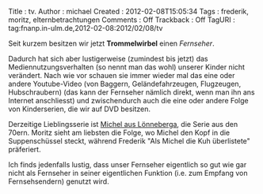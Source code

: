 Title     : tv.
Author    : michael
Created   : 2012-02-08T15:05:34
Tags      : frederik, moritz, elternbetrachtungen
Comments  : Off
Trackback : Off
TagURI    : tag:fnanp.in-ulm.de,2012-02-08:2012/02/08/tv

Seit kurzem besitzen wir jetzt **Trommelwirbel** einen _Fernseher_.

Dadurch hat sich aber lustigerweise (zumindest bis jetzt) das
Mediennutzungsverhalten (so nennt man das wohl) unserer Kinder nicht
verändert. Nach wie vor schauen sie immer wieder mal das eine oder andere
Youtube-Video (von Baggern, Geländefahrzeugen, Flugzeugen, Hubschraubern) (das
kann der Fernseher nämlich direkt, wenn man ihn ans Internet anschliesst) und
zwischendurch auch die eine oder andere Folge von Kinderserien, die wir auf
DVD besitzen.

Derzeitige Lieblingsserie ist [Michel aus
Lönneberga](http://de.wikipedia.org/wiki/Michel_aus_L%C3%B6nneberga_(Fernsehserie)),
die Serie aus den 70ern. Moritz sieht am liebsten die Folge, wo Michel den
Kopf in die Suppenschüssel steckt, während Frederik "Als Michel die Kuh
überlistete" präferiert.

Ich finds jedenfalls lustig, dass unser Fernseher eigentlich so gut wie gar
nicht als Fernseher in seiner eigentlichen Funktion (i.e. zum Empfang von
Fernsehsendern) genutzt wird.
